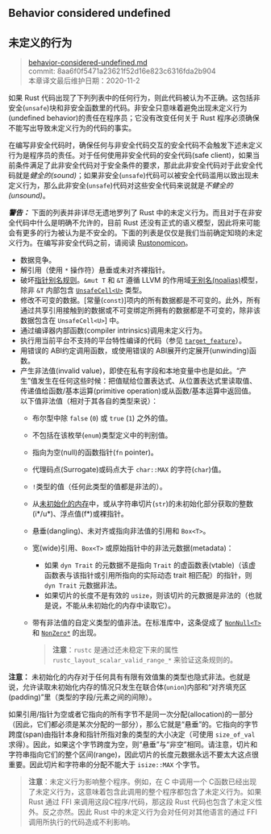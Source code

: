 ## Behavior considered undefined
## 未定义的行为

>[behavior-considered-undefined.md](https://github.com/rust-lang/reference/blob/master/src/behavior-considered-undefined.md)\
>commit: 8aa6f0f5471a23621f52d16e823c6316fda2b904 \
>本章译文最后维护日期：2020-11-2

如果 Rust 代码出现了下列列表中的任何行为，则此代码被认为不正确。这包括非安全(`unsafe`)块和非安全函数里的代码。非安全只意味着避免出现未定义行为(undefined behavior)的责任在程序员；它没有改变任何关于 Rust 程序必须确保不能写出导致未定义行为的代码的事实。

在编写非安全代码时，确保任何与非安全代码交互的安全代码不会触发下述未定义行为是程序员的责任。对于任何使用非安全代码的安全代码(safe client)，如果当前条件满足了此非安全代码对于安全条件的要求，那此此非安全代码对于此安全代码就是*健全的(sound)*；如果非安全(`unsafe`)代码可以被安全代码滥用以致出现未定义行为，那么此非安全(`unsafe`)代码对这些安全代码来说就是*不健全的(unsound)*。

<div class="warning">

***警告：*** 下面的列表并非详尽无遗地罗列了 Rust 中的未定义行为。而且对于在非安全代码中什么是明确不允许的，目前 Rust 还没有正式的语义模型，因此将来可能会有更多的行为被认为是不安全的。下面的列表是仅仅是我们当前确定知晓的未定义行为。在编写非安全代码之前，请阅读 [Rustonomicon]。

</div>

* 数据竞争。
* 解引用（使用 `*` 操作符）悬垂或未对齐裸指针。
* 破坏[指针别名规则][pointer aliasing rules]。`&mut T` 和 `&T` 遵循 LLVM 的作用域[无别名(noalias)][noalias]模型，除非 `&T` 内部包含 [`UnsafeCell<U>`] 类型。
* 修改不可变的数据。[常量(`const`)]项内的所有数据都是不可变的。此外，所有通过共享引用接触到的数据或不可变绑定所拥有的数据都是不可变的，除非该数据包含在 `UnsafeCell<U>`] 中。
* 通过编译器内部函数(compiler intrinsics)调用未定义行为。
* 执行用当前平台不支持的平台特性编译的代码（参见 [`target_feature`]）。
* 用错误的 ABI约定调用函数，或使用错误的 ABI展开约定展开(unwinding)函数。  
* 产生非法值(invalid value)，即使在私有字段和本地变量中也是如此。“产生”值发生在任何这些时候：把值赋给位置表达式、从位置表达式里读取值、传递值给函数/基本运算(primitive operation)或从函数/基本运算中返回值。
  以下值非法值（相对于其各自的类型来说）：
  * 布尔型中除 `false` (`0`) 或 `true` (`1`) 之外的值。
  * 不包括在该枚举(`enum`)类型定义中的判别值。
  * 指向为空(null)的函数指针(`fn` pointer)。
  * 代理码点(Surrogate)或码点大于 `char::MAX` 的字符(`char`)值。
  * `!`类型的值（任何此类型的值都是非法的）。
  * 从[未初始化的内存][undef]中，或从字符串切片(`str`)的未初始化部分获取的整数(i*/u*)、浮点值(f*)或裸指针。
  * 悬垂(dangling)、未对齐或指向非法值的引用和 `Box<T>`。
  * 宽(wide)引用、`Box<T>` 或原始指针中的非法元数据(metadata)：
    * 如果 `dyn Trait` 的元数据不是指向 `Trait` 的虚函数表(vtable)（该虚函数表与该指针或引用所指向的实际动态 trait 相匹配）的指针，则 `dyn Trait` 元数据非法。
    * 如果切片的长度不是有效的 `usize`，则该切片的元数据是非法的（也就是说，不能从未初始化的内存中读取它）。
  * 带有非法值的自定义类型的值非法。在标准库中，这条促成了 [`NonNull<T>`] 和 [`NonZero*`] 的出现。

    > **注意**：`rustc` 是通过还未稳定下来的属性 `rustc_layout_scalar_valid_range_*` 来验证这条规则的。

**注意：** 未初始化的内存对于任何具有有限有效值集的类型也隐式非法。也就是说，允许读取未初始化内存的情况只发生在联合体(`union`)内部和“对齐填充区(padding)”里（类型的字段/元素之间的间隙）。

如果引用/指针为空或者它指向的所有字节不是同一次分配(allocation)的一部分（因此，它们都必须是某次分配的一部分），那么它就是“悬垂”的。它指向的字节跨度(span)由指针本身和指针所指对象的类型的大小决定（可使用 `size_of_val` 求得）。因此，如果这个字节跨度为空，则“悬垂”与“非空”相同。请注意，切片和字符串指向它们的整个区间(range)，因此切片的长度元数据永远不要太大这点很重要。因此切片和字符串的分配不能大于  `isize::MAX` 个字节。

> **注意**：未定义行为影响整个程序。例如，在 C 中调用一个 C函数已经出现了未定义行为，这意味着包含此调用的整个程序都包含了未定义行为。如果 Rust 通过 FFI 来调用这段C程序/代码，那这段 Rust 代码也包含了未定义性外。反之亦然。因此 Rust 中的未定义行为会对任何对其他语言的通过 FFI 调用所执行的代码造成不利影响。

[`const`]: items/constant-items.html
[noalias]: http://llvm.org/docs/LangRef.html#noalias
[pointer aliasing rules]: http://llvm.org/docs/LangRef.html#pointer-aliasing-rules
[undef]: http://llvm.org/docs/LangRef.html#undefined-values
[`target_feature`]: attributes/codegen.md#the-target_feature-attribute
[`UnsafeCell<U>`]: https://doc.rust-lang.org/std/cell/struct.UnsafeCell.html
[Rustonomicon]: https://doc.rust-lang.org/nomicon/index.html
[`NonNull<T>`]: https://doc.rust-lang.org/core/ptr/struct.NonNull.html
[`NonZero*`]: https://doc.rust-lang.org/core/num/index.html

<!-- 2020-11-12-->
<!-- checked -->
